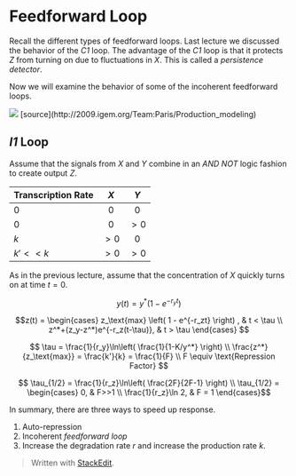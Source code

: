 
# Feedforward Loop

Recall the different types of feedforward loops. Last lecture we discussed the behavior of the *C1* loop. The advantage of the *C1* loop is that it protects *Z* from turning on due to fluctuations in *X*. This is called a *persistence detector*.

Now we will examine the behavior of some of the incoherent feedforward loops.

<img src="http://2009.igem.org/wiki/images/c/c3/FFd_global.jpg" />
[source](http://2009.igem.org/Team:Paris/Production_modeling)

## *I1* Loop

Assume that the signals from *X* and *Y* combine in an *AND NOT* logic fashion to create output *Z*.

| Transcription Rate | *X* | *Y* |
|:--|:-:|:-:|
| $0$  | $0$  | $0$  |
| $0$  |  $0$ | $>0$  |
| $k$  | $>0$ | $0$  |
| $k'<< k$  | $>0$  | $>0$  |

As in the previous lecture, assume that the concentration of *X* quickly turns on at time $t=0$.

$$ y(t) = y^* \left( 1 - e^{-r_yt} \right) $$

$$z(t) = \begin{cases}
  z_\text{max} \left( 1 - e^{-r_zt} \right) , & t < \tau \\
  z^*+(z_y-z^*)e^{-r_z(t-\tau)}, & t > \tau
\end{cases}
$$

$$
\tau = \frac{1}{r_y}\ln\left( \frac{1}{1-K/y^*} \right) \\
\frac{z^*}{z_\text{max}} = \frac{k'}{k} = \frac{1}{F} \\
F \equiv \text{Repression Factor}
$$

$$ \tau_{1/2} =  \frac{1}{r_z}\ln\left( \frac{2F}{2F-1} \right) \\
\tau_{1/2} = \begin{cases}
0, & F>>1 \\ \frac{1}{r_z}\ln 2, & F = 1
\end{cases}$$

In summary, there are three ways to speed up response.

1. Auto-repression
2. Incoherent *feedforward loop*
3. Increase the degradation rate *r* and increase the production rate *k*.

> Written with [StackEdit](https://stackedit.io/).